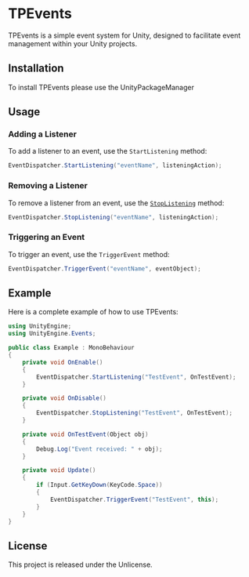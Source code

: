 # TPEvents

TPEvents is a simple event system for Unity, designed to facilitate event management within your Unity projects.

## Installation

To install TPEvents please use the UnityPackageManager

## Usage

### Adding a Listener

To add a listener to an event, use the `StartListening` method:

```csharp
EventDispatcher.StartListening("eventName", listeningAction);
```

### Removing a Listener

To remove a listener from an event, use the [`StopListening`](command:_github.copilot.openSymbolFromReferences?%5B%22StopListening%22%2C%5B%7B%22uri%22%3A%7B%22%24mid%22%3A1%2C%22fsPath%22%3A%22%2FUsers%2Fwilliamsoro%2FSource%2FTPEvents%2FEventDispatcher.cs%22%2C%22external%22%3A%22file%3A%2F%2F%2FUsers%2Fwilliamsoro%2FSource%2FTPEvents%2FEventDispatcher.cs%22%2C%22path%22%3A%22%2FUsers%2Fwilliamsoro%2FSource%2FTPEvents%2FEventDispatcher.cs%22%2C%22scheme%22%3A%22file%22%7D%2C%22pos%22%3A%7B%22line%22%3A58%2C%22character%22%3A27%7D%7D%5D%5D "Go to definition") method:

```csharp
EventDispatcher.StopListening("eventName", listeningAction);
```

### Triggering an Event

To trigger an event, use the `TriggerEvent` method:

```csharp
EventDispatcher.TriggerEvent("eventName", eventObject);
```

## Example

Here is a complete example of how to use TPEvents:

```csharp
using UnityEngine;
using UnityEngine.Events;

public class Example : MonoBehaviour
{
    private void OnEnable()
    {
        EventDispatcher.StartListening("TestEvent", OnTestEvent);
    }

    private void OnDisable()
    {
        EventDispatcher.StopListening("TestEvent", OnTestEvent);
    }

    private void OnTestEvent(Object obj)
    {
        Debug.Log("Event received: " + obj);
    }

    private void Update()
    {
        if (Input.GetKeyDown(KeyCode.Space))
        {
            EventDispatcher.TriggerEvent("TestEvent", this);
        }
    }
}
```

## License

This project is released under the Unlicense.
